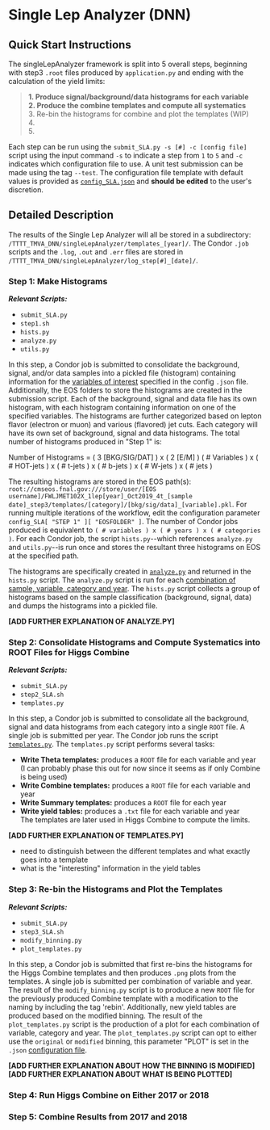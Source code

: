 # Single Lep Analyzer (DNN)

## Quick Start Instructions

The singleLepAnalyzer framework is split into 5 overall steps, beginning with step3 `.root` files produced by `application.py` and ending with the calculation of the yield limits:  

> __1.  Produce signal/background/data histograms for each variable__  
> __2.  Produce the combine templates and compute all systematics__  
> 3.  Re-bin the histograms for combine and plot the templates (WIP)  
> 4.  
> 5.  

Each step can be run using the `submit_SLA.py -s [#] -c [config file]` script using the input command `-s` to indicate a step from `1` to `5` and `-c` indicates which configuration file to use. A unit test submission can be made using the tag `--test`. The configuration file template with default values is provided as [`config_SLA.json`](https://github.com/daniel-sunyou-li/TTTT_TMVA_DNN/blob/test/singleLepAnalyzer/config_SLA.json) and __should be edited__ to the user's discretion.

## Detailed Description
The results of the Single Lep Analyzer will all be stored in a subdirectory: `/TTTT_TMVA_DNN/singleLepAnalyzer/templates_[year]/`. The Condor `.job` scripts and the `.log`, `.out` and `.err` files are stored in `/TTTT_TMVA_DNN/singleLepAnalyzer/log_step[#]_[date]/`.

### Step 1: Make Histograms 
___Relevant Scripts:___
* `submit_SLA.py`
* `step1.sh`
* `hists.py`
* `analyze.py`
* `utils.py`

In this step, a Condor job is submitted to consolidate the background, signal, and/or data samples into a pickled file (histogram) containing information for the [variables of interest](https://github.com/daniel-sunyou-li/TTTT_TMVA_DNN/blob/test/varsList.py#L572-L573) specified in the config `.json` file. Additionally, the EOS folders to store the histograms are created in the submission script.  Each of the background, signal and data file has its own histogram, with each histogram containing information on one of the specified variables. The histograms are further categorized based on lepton flavor (electron or muon) and various (flavored) jet cuts.  Each category will have its own set of background, signal and data histograms.  The total number of histograms produced in "Step 1" is:

  Number of Histograms = ( 3 [BKG/SIG/DAT] ) x ( 2 [E/M] ) ( # Variables ) x ( # HOT-jets ) x ( # t-jets ) x ( # b-jets ) x ( # W-jets ) x ( # jets )
  
The resulting histograms are stored in the EOS path(s): `root://cmseos.fnal.gov:///store/user/[EOS username]/FWLJMET102X_1lep[year]_Oct2019_4t_[sample date]_step3/templates/[category]/[bkg/sig/data]_[variable].pkl`. For running multiple iterations of the workflow, edit the configuration parameter `config_SLA[ "STEP 1" ][ "EOSFOLDER" ]`.  The number of Condor jobs produced is equivalent to `( # variables ) x ( # years ) x ( # categories )`.  For each Condor job, the script `hists.py`--which references `analyze.py` and `utils.py`--is run once and stores the resultant three histograms on EOS at the specified path.

The histograms are specifically created in [`analyze.py`](https://github.com/daniel-sunyou-li/TTTT_TMVA_DNN/blob/test/singleLepAnalyzer/analyze.py#L145-L477) and returned in the `hists.py` script.  The `analyze.py` script is run for each [combination of sample, variable, category and year]( https://github.com/daniel-sunyou-li/TTTT_TMVA_DNN/blob/test/singleLepAnalyzer/hists.py#L89-L92 ).  The `hists.py` script collects a group of histograms based on the sample classification (background, signal, data) and dumps the histograms into a pickled file.  

__[ADD FURTHER EXPLANATION OF ANALYZE.PY]__

### Step 2: Consolidate Histograms and Compute Systematics into ROOT Files for Higgs Combine
___Relevant Scripts:___
* `submit_SLA.py`
* `step2_SLA.sh`
* `templates.py`

In this step, a Condor job is submitted to consolidate all the background, signal and data histograms from each category into a single `ROOT` file.  A single job is submitted per year. The Condor job runs the script [`templates.py`](https://github.com/daniel-sunyou-li/TTTT_TMVA_DNN/blob/test/singleLepAnalyzer/templates.py).  The `templates.py` script performs several tasks:  
* __Write Theta templates:__ produces a `ROOT` file for each variable and year (I can probably phase this out for now since it seems as if only Combine is being used)
* __Write Combine templates:__ produces a `ROOT` file for each variable and year
* __Write Summary templates:__ produces a `ROOT` file for each year
* __Write yield tables:__ produces a `.txt` file for each variable and year  
The templates are later used in Higgs Combine to compute the limits.

__[ADD FURTHER EXPLANATION OF TEMPLATES.PY]__
* need to distinguish between the different templates and what exactly goes into a template
* what is the "interesting" information in the yield tables

### Step 3: Re-bin the Histograms and Plot the Templates
___Relevant Scripts:___
* `submit_SLA.py`
* `step3_SLA.sh`
* `modify_binning.py`
* `plot_templates.py`

In this step, a Condor job is submitted that first re-bins the histograms for the Higgs Combine templates and then produces `.png` plots from the templates.  A single job is submitted per combination of variable and year. The result of the `modify_binning.py` script is to produce a new `ROOT` file for the previously produced Combine template with a modification to the naming by including the tag 'rebin'. Additionally, new yield tables are produced based on the modified binning. The result of the `plot_templates.py` script is the production of a plot for each combination of variable, category and year.  The `plot_templates.py` script can opt to either use the `original` or `modified` binning, this parameter "PLOT" is set in the `.json` [configuration file](https://github.com/daniel-sunyou-li/TTTT_TMVA_DNN/blob/test/singleLepAnalyzer/config_SLA.json#L18).

__[ADD FURTHER EXPLANATION ABOUT HOW THE BINNING IS MODIFIED]__
__[ADD FURTHER EXPLANATION ABOUT WHAT IS BEING PLOTTED]__

### Step 4: Run Higgs Combine on Either 2017 or 2018

### Step 5: Combine Results from 2017 and 2018



